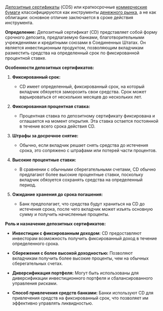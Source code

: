 [Депозитные сертификаты](https://en.wikipedia.org/wiki/Certificate_of_deposit "Депозитный сертификат") (CDS) или краткосрочные [коммерческие бумаги](https://en.wikipedia.org/wiki/Commercial_paper "Коммерческая бумага") классифицируются как инструменты [денежного рынка](https://en.wikipedia.org/wiki/Money_market "Денежный рынок"), а не как облигации: основное отличие заключается в сроке действия инструмента.


**Определение:** Депозитный сертификат (CD) представляет собой форму срочного депозита, предлагаемую банками, благотворительными учреждениями и кредитными союзами в Соединенных Штатах. Он является инвестиционным продуктом, позволяющим вкладчикам разместить средства на определенный срок по фиксированной процентной ставке.

**Особенности депозитных сертификатов:**

1. **Фиксированный срок:**
    
    - CD имеет определенный, фиксированный срок, на который вкладчик обязуется заморозить свои средства. Срок может варьироваться от нескольких месяцев до нескольких лет.
2. **Фиксированная процентная ставка:**
    
    - Процентная ставка по депозитному сертификату фиксирована и оглашается на момент открытия. Эта ставка остается постоянной в течение всего срока действия CD.
3. **Штрафы за досрочное снятие:**
    
    - Обычно, если вкладчик решает снять средства до истечения срока, это сопряжено с штрафами или потерей части процентов.
4. **Высокие процентные ставки:**
    
    - В сравнении с обычными сберегательными счетами, CD обычно предлагают более высокие процентные ставки, поскольку вкладчик обязуется сохранять средства на определенный период.
5. **Ожидание хранения до срока погашения:**
    
    - Банк предполагает, что средства будут храниться на CD до истечения срока, после чего вкладчик может изъять основную сумму и получить начисленные проценты.

**Роль и назначение депозитных сертификатов:**

- **Инвестиции с фиксированным доходом:** CD предоставляют инвесторам возможность получить фиксированный доход в течение определенного срока.
    
- **Сбережения с более высокой доходностью:** Позволяют вкладчикам получить более высокие проценты, чем на обычных сберегательных счетах.
    
- **Диверсификация портфеля:** Могут быть использованы для диверсификации инвестиционного портфеля и сбалансированного управления рисками.
    
- **Способ привлечения средств банками:** Банки используют CD для привлечения средств на фиксированный срок, что позволяет им эффективно управлять ликвидностью.